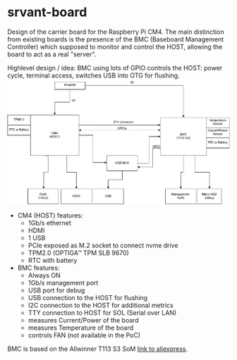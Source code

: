 # srvant-board

Design of the carrier board for the Raspberry Pi CM4. The main distinction from existing boards is the presence of the 
BMC (Baseboard Management Controller) which supposed to monitor and control the HOST, allowing the board to act as a real "server".

Highlevel design / idea:
BMC using lots of GPIO controls the HOST: power cycle, terminal access, switches USB into OTG for flushing.
![diagram.png](media%2Fdiagram.png)

* CM4 (HOST) features:
  * 1Gb/s ethernet
  * HDMI
  * 1 USB
  * PCIe exposed as M.2 socket to connect nvme drive
  * TPM2.0 (OPTIGA™ TPM SLB 9670)
  * RTC with battery
* BMC features:
  * Always ON
  * 1Gb/s management port
  * USB port for debug
  * USB connection to the HOST for flushing
  * I2C connection to the HOST for additional metrics
  * TTY connection to HOST for SOL (Serial over LAN)
  * measures Current/Power of the board
  * measures Temperature of the board
  * controls FAN (not available in the PoC)

BMC is based on the Allwinner T113 S3 SoM [link to aliexpress](https://www.aliexpress.com/item/1005005389129193.html).
